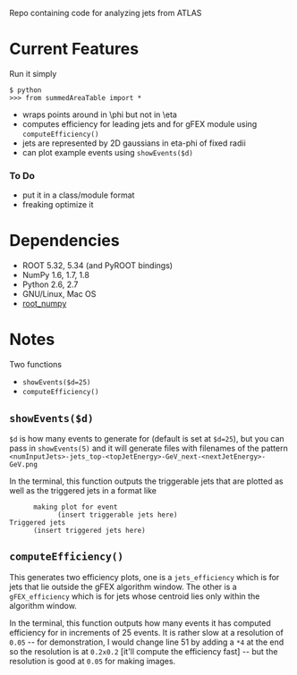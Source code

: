 Repo containing code for analyzing jets from ATLAS

Current Features
====================
Run it simply
```
$ python
>>> from summedAreaTable import *
```

- wraps points around in \phi but not in \eta
- computes efficiency for leading jets and for gFEX module using `computeEfficiency()`
- jets are represented by 2D gaussians in eta-phi of fixed radii
- can plot example events using `showEvents($d)`

### To Do
- put it in a class/module format
- freaking optimize it

Dependencies
=====================
- ROOT 5.32, 5.34 (and PyROOT bindings)
- NumPy 1.6, 1.7, 1.8
- Python 2.6, 2.7
- GNU/Linux, Mac OS
- [root\_numpy](http://rootpy.github.io/root_numpy/install.html)

Notes
======================
Two functions
- `showEvents($d=25)`
- `computeEfficiency()`

## `showEvents($d)` ##
`$d` is how many events to generate for (default is set at `$d=25`), but you can pass in `showEvents(5)` and it will generate files with filenames of the pattern
`<numInputJets>-jets_top-<topJetEnergy>-GeV_next-<nextJetEnergy>-GeV.png`

In the terminal, this function outputs the triggerable jets that are plotted as well as the triggered jets in a format like
```
      making plot for event
            (insert triggerable jets here)
Triggered jets
      (insert triggered jets here)
```

## `computeEfficiency()` ##
This generates two efficiency plots, one is a `jets_efficiency` which is for jets that lie outside the gFEX algorithm window. The other is a `gFEX_efficiency` which is for jets whose centroid lies only within the algorithm window.

In the terminal, this function outputs how many events it has computed efficiency for in increments of 25 events. It is rather slow at a resolution of `0.05` -- for demonstration, I would change line 51 by adding a `*4` at the end so the resolution is at `0.2x0.2` [it'll compute the efficiency fast] -- but the resolution is good at `0.05` for making images.

